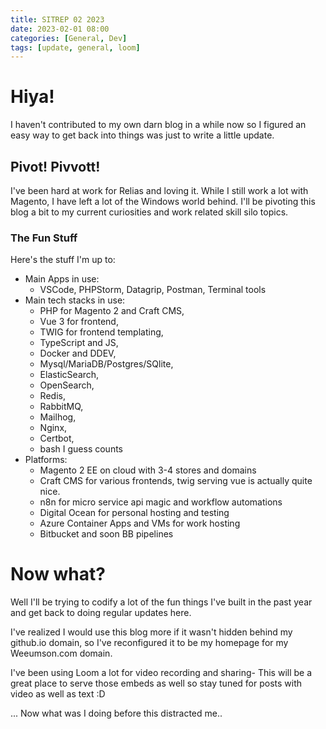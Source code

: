 ```yaml
---
title: SITREP 02 2023
date: 2023-02-01 08:00
categories: [General, Dev]
tags: [update, general, loom]
---
```


# Hiya!

I haven't contributed to my own darn blog in a while now so I figured an easy way to get back into things was just to write a little update.

## Pivot! Pivvott!

I've been hard at work for Relias and loving it. While I still work a lot with Magento, I have left a lot of the Windows world behind. I'll be pivoting this blog a bit to my current curiosities and work related skill silo topics.

### The Fun Stuff

Here's the stuff I'm up to:
- Main Apps in use:
  - VSCode, PHPStorm, Datagrip, Postman, Terminal tools
- Main tech stacks in use:
  - PHP for Magento 2 and Craft CMS,
  - Vue 3 for frontend,
  - TWIG for frontend templating,
  - TypeScript and JS,
  - Docker and DDEV,
  - Mysql/MariaDB/Postgres/SQlite,
  - ElasticSearch,
  - OpenSearch,
  - Redis,
  - RabbitMQ,
  - Mailhog,
  - Nginx,
  - Certbot,
  - bash I guess counts
- Platforms:
  - Magento 2 EE on cloud with 3-4 stores and domains
  - Craft CMS for various frontends, twig serving vue is actually quite nice.
  - n8n for micro service api magic and workflow automations
  - Digital Ocean for personal hosting and testing
  - Azure Container Apps and VMs for work hosting
  - Bitbucket and soon BB pipelines

# Now what?

Well I'll be trying to codify a lot of the fun things I've built in the past year and get back to doing regular updates here.

I've realized I would use this blog more if it wasn't hidden behind my github.io domain, so I've reconfigured it to be my homepage for my Weeumson.com domain.

I've been using Loom a lot for video recording and sharing- This will be a great place to serve those embeds as well so stay tuned for posts with video as well as text :D

... Now what was I doing before this distracted me..
